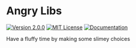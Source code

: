 # Angry Libs

[![Version 2.0.0](https://img.shields.io/badge/version-2.0.0-orange)](https://github.com/bsoyka/angrylibs/releases/tag/v2.0.0)
[![MIT License](https://img.shields.io/badge/license-MIT-green)](https://github.com/bsoyka/angrylibs/blob/master/LICENSE)
[![Documentation](https://img.shields.io/badge/documentation-blue)](https://angry-libs.readthedocs.io)

Have a fluffy time by making some slimey choices
